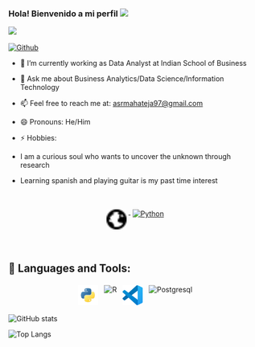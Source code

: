 ### Hola! Bienvenido a mi perfil <img src="https://raw.githubusercontent.com/MartinHeinz/MartinHeinz/master/wave.gif" width="30px">

![](https://visitor-badge.laobi.icu/badge?page_id=ASairithwikmahateja.ASairithwikmahateja) 

[![Github](https://img.shields.io/github/followers/ASairithwikmahateja?label=Follow&style=social)](https://github.com/ASairithwikmahateja)

- 🔭 I’m currently working as Data Analyst at Indian School of Business
- 💬 Ask me about Business Analytics/Data Science/Information Technology
- 📫 Feel free to reach me at: asrmahateja97@gmail.com
- 😄 Pronouns: He/Him

- ⚡ Hobbies: 
- I am a curious soul who wants to uncover the unknown through research
- Learning spanish and playing guitar is my past time interest

<br>
<p align="center">
 <a href="https://github.com/ASairithwikmahateja" target="_blank" rel="noopener noreferrer"> <img src="https://raw.githubusercontent.com/iconic/open-iconic/master/svg/globe.svg" alt="Python" height="40" style="vertical-align:top; margin:4px"> </a>
 <a href="https://www.linkedin.com/in/sai-rithwik-mahateja-a-262460153/" target="_blank" rel="noopener noreferrer"> <img src="https://cdn.jsdelivr.net/npm/simple-icons@v3/icons/linkedin.svg" alt="Python" height="40" style="vertical-align:top; margin:4px"></a>
</p>

<br />

## 🧰 Languages and Tools:
<p align="center">
<img src="https://raw.githubusercontent.com/github/explore/80688e429a7d4ef2fca1e82350fe8e3517d3494d/topics/python/python.png" alt="Python" height="40" style="vertical-align:top; margin:4px">
<img src="https://raw.githubusercontent.com/github/explore/80688e429a7d4ef2fca1e82350fe8e3517d3494d/topics/javascript/r.png" alt="R" height="40" style="vertical-align:top; margin:4px">
<img src="https://raw.githubusercontent.com/github/explore/80688e429a7d4ef2fca1e82350fe8e3517d3494d/topics/visual-studio-code/visual-studio-code.png" alt="VS Code" height="40" style="vertical-align:top; margin:4px">
 <img src="https://raw.githubusercontent.com/github/explore/80688e429a7d4ef2fca1e82350fe8e3517d3494d/topics/visual-studio-code/postgresql.png" alt="Postgresql" height="40" style="vertical-align:top; margin:4px">
</p>

![GitHub stats](https://github-readme-stats.vercel.app/api?username=ASairithwikmahateja&show_icons=true&theme=tokyonight)

![Top Langs](https://github-readme-stats.vercel.app/api/top-langs/?username=ASairithwikmahateja&theme=tokyonight)
